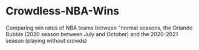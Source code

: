 # Crowdless-NBA-Wins
Comparing win rates of NBA teams between "normal seasons, the Orlando Bubble (2020 season between July and October) and the 2020-2021 season (playing without crowds)
